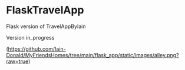 # FlaskTravelApp

Flask version of TravelAppByIain

Version in_progress

(https://github.com/Iain-Donald/MyFriendsHomes/tree/main/flask_app/static/images/alley.png?raw=true)
